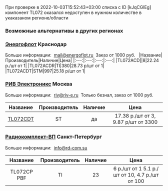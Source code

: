При проверке в 2022-10-03T15:52:43+03:00 cписка с ID [kJqCGlEg] компонент TL072 оказался недоступен в нужном количестве в укаказаном регионе/области

### Возможные альтернативы в других регионах

### [Энергофлот](https://energoflot.ru/) Краснодар
Больше информации:
 [mail@energoflot.ru](mailto:mail@energoflot.ru)
 Заказ от 1000 руб.
 
|Название|Производитель|Наличие|Цена|
|:---:|:---:|:---:|:---:|
|TL072ACD||8|22.24 р./шт от 1|
|TL072ACDR|TI|380|28.73 р/шт от 1|
|TL072ACDT|STM|997|25.18 р/шт от 1|


### [РИВ Электроникс](http://www.riv-e.ru/) Москва
Больше информации: 
[riv@riv-e.ru](mailto:riv@riv-e.ru) 
Только безнал, заказ от 1000 руб.

|Название|Производитель|Наличие|Цена|
|:---:|:---:|:---:|:---:|
|[TL072CDT](http://www.riv-e.ru/price/TL072CDT)|ST|да|17.38 р./шт от 3, 9.87 р/шт от 3300|


### [Радиокомплект-ВП](http://www.rd-com.su/) Санкт-Петербург
Больше информации: 
[info@rd-com.su](mailto:info@rd-com.su)

|Название|Производитель|Наличие|Цена|
|:---:|:---:|:---:|:---:|
|TL072CP PBF|TI|23|6 р./шт от 1 5.1 р./шт от 10, 4.7 р./шт от 100|
